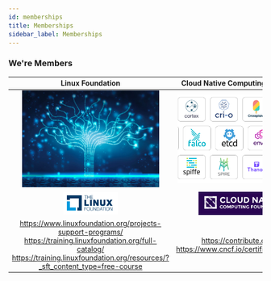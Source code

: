 ```yaml
---
id: memberships
title: Memberships
sidebar_label: Memberships
---
```


### We're Members

|                                                                                      Linux Foundation                                                                                       |                   Cloud Native Computing Foundation                    |
| :-----------------------------------------------------------------------------------------------------------------------------------------------------------------------------------------: | :--------------------------------------------------------------------: |
|                                                                                   ![](./images/Linux.png)                                                                                   |                         ![](./images/CNCF.png)                         |
|                                                                                  ![](./images/Linux1.png)                                                                                   |                        ![](./images/CNCF1.png)                         |
| https://www.linuxfoundation.org/projects-support-programs/ https://training.linuxfoundation.org/full-catalog/ https://training.linuxfoundation.org/resources/?_sft_content_type=free-course | https://contribute.cncf.io/ https://www.cncf.io/certification/training |
